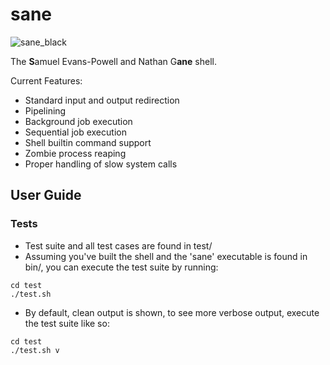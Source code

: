 # sane

![sane_black](http://sevanspowell.net/img/sane.png)

The **S**amuel Evans-Powell and Nathan G**ane** shell.

Current Features:
- Standard input and output redirection
- Pipelining
- Background job execution
- Sequential job execution
- Shell builtin command support
- Zombie process reaping
- Proper handling of slow system calls

## User Guide
### Tests
- Test suite and all test cases are found in test/
- Assuming you've built the shell and the 'sane' executable is found in bin/,
you can execute the test suite by running:
 ```
 cd test
 ./test.sh
 ```
- By default, clean output is shown, to see more verbose output, execute the
test suite like so:
```
cd test
./test.sh v
```
